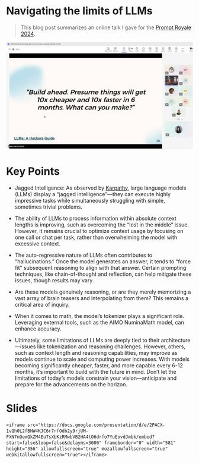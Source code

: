 # Navigating the limits of LLMs

> This blog post summarizes an online talk I gave for the [Prompt Royale 2024](https://minicolee.medium.com/how-govtech-designed-the-worlds-first-gpt-4-live-tournament-6249cfc8aa97).

<img src="thumbnail.png" alt="Thumbnail" width="600"/>

# Key Points

- Jagged Intelligence: As observed by [Karpathy](https://x.com/karpathy/status/1816531576228053133), large language models (LLMs) display a “jagged intelligence”—they can execute highly impressive tasks while simultaneously struggling with simple, sometimes trivial problems.

- The ability of LLMs to process information within absolute context lengths is improving, such as overcoming the “lost in the middle” issue. However, it remains crucial to optimize context usage by focusing on one call or chat per task, rather than overwhelming the model with excessive context.

- The auto-regressive nature of LLMs often contributes to “hallucinations.” Once the model generates an answer, it tends to “force fit” subsequent reasoning to align with that answer. Certain prompting techniques, like chain-of-thought and reflection, can help mitigate these issues, though results may vary.

- Are these models genuinely reasoning, or are they merely memorizing a vast array of brain teasers and interpolating from them? This remains a critical area of inquiry.

- When it comes to math, the model’s tokenizer plays a significant role. Leveraging external tools, such as the AIMO NuminaMath model, can enhance accuracy.

- Ultimately, some limitations of LLMs are deeply tied to their architecture—issues like tokenization and reasoning challenges. However, others, such as context length and reasoning capabilities, may improve as models continue to scale and computing power increases. With models becoming significantly cheaper, faster, and more capable every 6-12 months, it’s important to build with the future in mind. Don’t let the limitations of today’s models constrain your vision—anticipate and prepare for the advancements on the horizon.

# Slides

```{=html}
<iframe src="https://docs.google.com/presentation/d/e/2PACX-1vQh0L2fBHW4KJC6r7rfOdb2y9rjUM-FXN7nQemQkZM4EuTsXbKzRMwbVB2HA4tO6drfo7YuEovdJmbk/embed?start=false&loop=false&delayms=3000" frameborder="0" width="581" height="356" allowfullscreen="true" mozallowfullscreen="true" webkitallowfullscreen="true"></iframe>

